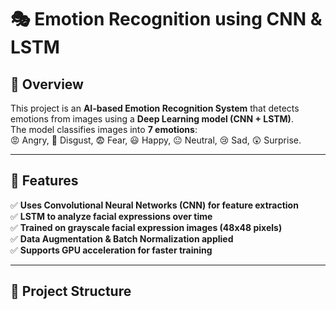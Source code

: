 # 🎭 Emotion Recognition using CNN & LSTM

## 📝 Overview
This project is an **AI-based Emotion Recognition System** that detects emotions from images using a **Deep Learning model (CNN + LSTM)**.  
The model classifies images into **7 emotions**:  
😡 Angry, 🤢 Disgust, 😨 Fear, 😃 Happy, 😐 Neutral, 😢 Sad, 😲 Surprise.

---

## 🚀 Features
✅ **Uses Convolutional Neural Networks (CNN) for feature extraction**  
✅ **LSTM to analyze facial expressions over time**  
✅ **Trained on grayscale facial expression images (48x48 pixels)**  
✅ **Data Augmentation & Batch Normalization applied**  
✅ **Supports GPU acceleration for faster training**  

---

## 📂 Project Structure
